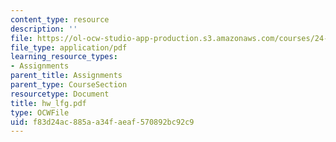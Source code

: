 ```yaml
---
content_type: resource
description: ''
file: https://ol-ocw-studio-app-production.s3.amazonaws.com/courses/24-951-introduction-to-syntax-fall-2003/f83d24ac885aa34faeaf570892bc92c9_hw_lfg.pdf
file_type: application/pdf
learning_resource_types:
- Assignments
parent_title: Assignments
parent_type: CourseSection
resourcetype: Document
title: hw_lfg.pdf
type: OCWFile
uid: f83d24ac-885a-a34f-aeaf-570892bc92c9
---
```

